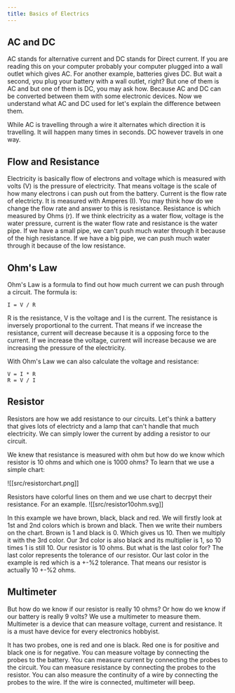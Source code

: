 ```yaml
---
title: Basics of Electrics
---
```


## AC and DC

AC stands for alternative current and DC stands for Direct current. If you are reading this on your computer probably your computer plugged into a wall outlet which gives AC. For another example, batteries gives DC. But wait a second, you plug your battery with a wall outlet, right? But one of them is AC and but one of them is DC, you may ask how. Because AC and DC can be converted between them with some electronic devices. Now we understand what AC and DC used for let's explain the difference between them.

While AC is travelling through a wire it alternates which direction it is travelling. It will happen many times in seconds. DC however travels in one way.

## Flow and Resistance

Electricity is basically flow of electrons and voltage which is measured with volts (V) is the pressure of electricity. That means voltage is the scale of how many electrons i can push out from the battery. Current is the flow rate of electricty. It is measured with Amperes (I). You may think how do we change the flow rate and answer to this is resistance. Resistance is which measured by Ohms (r). If we think electricity as a water flow, voltage is the water pressure, current is the water flow rate and resistance is the water pipe. If we have a small pipe, we can't push much water through it because of the high resistance. If we have a big pipe, we can push much water through it because of the low resistance.

## Ohm's Law

Ohm's Law is a formula to find out how much current we can push through a circuit. The formula is:

    I = V / R

R is the resistance, V is the voltage and I is the current. The resistance is inversely proportional to the current. That means if we increase the resistance, current will decrease because it is a opposing force to the current. If we increase the voltage, current will increase because we are increasing the pressure of the electricity.

With Ohm's Law we can also calculate the voltage and resistance:

    V = I * R
    R = V / I

## Resistor

Resistors are how we add resistance to our circuits. Let's think a battery that gives lots of electricty and a lamp that can't handle that much electricity. We can simply lower the current by adding a resistor to our circuit.

We knew that resistance is measured with ohm but how do we know which resistor is 10 ohms and which one is 1000 ohms? To learn that we use a simple chart:

![[src/resistorchart.png]]

Resistors have colorful lines on them and we use chart to decrpyt their resistance. For an example.
![[src/resistor10ohm.svg]]

In this example we have brown, black, black and red. We will firstly look at 1st and 2nd colors which is brown and black. Then we write their numbers on the chart. Brown is 1 and black is 0. Which gives us 10. Then we multiply it with the 3rd color. Our 3rd color is also black and its multiplier is 1, so 10 times 1 is still 10. Our resistor is 10 ohms. But what is the last color for? The last color represents the tolerance of our resistor. Our last color in the example is red which is a +-%2 tolerance. That means our resistor is actually 10 +-%2 ohms.

## Multimeter

But how do we know if our resistor is really 10 ohms? Or how do we know if our battery is really 9 volts? We use a multimeter to measure them. Multimeter is a device that can measure voltage, current and resistance. It is a must have device for every electronics hobbyist.

It has two probes, one is red and one is black. Red one is for positive and black one is for negative. You can measure voltage by connecting the probes to the battery. You can measure current by connecting the probes to the circuit. You can measure resistance by connecting the probes to the resistor. You can also measure the continuity of a wire by connecting the probes to the wire. If the wire is connected, multimeter will beep.
